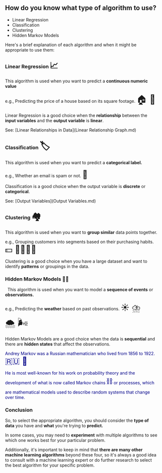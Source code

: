 ## How do you know what type of algorithm to use?

* Linear Regression
* Classification
* Clustering
* Hidden Markov Models

Here's a brief explanation of each algorithm and when it might be appropriate to use them:

### Linear Regression <span style="font-size: 27px;">📈</span>

This algorithm is used when you want to predict a **continuous numeric value**

e.g., Predicting the price of a house based on its square footage. <span style="font-size: 30px;">🏠 🔮</span>

Linear Regression is a good choice when the **relationship** between the **input variables** and the **output variable** is **linear**.

See: [Linear Relationships in Data](Linear Relationship Graph.md)

### Classification <span style="font-size: 30px;">🏷️</span>

This algorithm is used when you want to predict a **categorical label.**

e.g., Whether an email is spam or not. <span style="font-size: 27px;">📧</span>

Classification is a good choice when the output variable is **discrete** or **categorical**.

See: [Output Variables](Output Variables.md)

### Clustering <span style="font-size: 27px;">🏘️</span>

This algorithm is used when you want to **group similar** data points together.

e.g., Grouping customers into segments based on their purchasing habits. <span style="font-size: 27px;">💵 👨‍👩‍👧‍👦</span>

Clustering is a good choice when you have a large dataset and want to identify **patterns** or groupings in the data.

### Hidden Markov Models 😶‍🌫️
&nbsp;
This algorithm is used when you want to model a **sequence of events** or **observations.**

e.g., Predicting the **weather** based on past observations. <span style="font-size: 27px;">☀️ ⛈️ 🌨️</span>&nbsp;&nbsp;<span style="font-size: 32px;">🌬️</span>

Hidden Markov Models are a good choice when the data is **sequential** and there are **hidden states** that affect the observations.

<span style="color: #000088;">Andrey Markov was a Russian mathematician who lived from 1856 to 1922. <span style="font-size: 27px;">🇷🇺 🧮</span>

<span style="color: #000088;">He is most well-known for his work on probability theory and the development of what is now called Markov chains <span style="font-size: 27px;">⛓️</span> or processes, which are mathematical models used to describe random systems that change over time.</span>

### Conclusion

So, to select the appropriate algorithm, you should consider the **type of data** you have and **what** you're trying to **predict.**

In some cases, you may need to **experiment** with multiple algorithms to see which one works best for your particular problem.

Additionally, it's important to keep in mind that **there are many other machine learning algorithms** beyond these four, so it's always a good idea to consult with a machine learning expert or do further research to select the best algorithm for your specific problem.

<br>